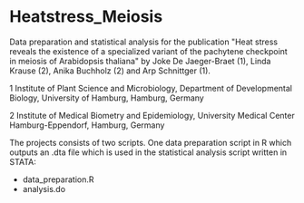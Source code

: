 # Heatstress_Meiosis
Data preparation and statistical analysis for the publication "Heat stress reveals the existence of a specialized variant of the pachytene checkpoint in meiosis of Arabidopsis thaliana" by Joke De Jaeger-Braet (1), Linda Krause (2), Anika Buchholz (2) and Arp Schnittger (1).

1 Institute of Plant Science and Microbiology, Department of Developmental Biology, University of Hamburg, Hamburg, Germany

2 Institute of Medical Biometry and Epidemiology, University Medical Center Hamburg-Eppendorf, Hamburg, Germany


The projects consists of two scripts. One data preparation script in R which outputs an .dta file which is used in the statistical analysis script written in STATA:
* data_preparation.R
* analysis.do
